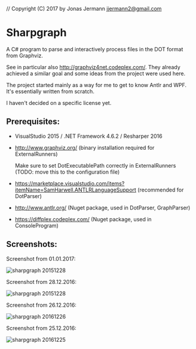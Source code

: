 // Copyright (C) 2017 by Jonas Jermann <jjermann2@gmail.com>

Sharpgraph
==========

A C# program to parse and interactively process files in the DOT format from Graphviz.

See in particular also http://graphviz4net.codeplex.com/.
They already achieved a similar goal and some ideas from the project were used here.

The project started mainly as a way for me to get to know Antlr and WPF.
It's essentially written from scratch.

I haven't decided on a specific license yet.

Prerequisites:
--------------
- VisualStudio 2015 / .NET Framework 4.6.2 / Resharper 2016
- http://www.graphviz.org/ (binary installation required for ExternalRunners)

  Make sure to set DotExecutablePath correctly in ExternalRunners (TODO: move this to the configuration file)
- https://marketplace.visualstudio.com/items?itemName=SamHarwell.ANTLRLanguageSupport (recommended for DotParser)
- http://www.antlr.org/ (Nuget package, used in DotParser, GraphParser)
- https://diffplex.codeplex.com/ (Nuget package, used in ConsoleProgram)

Screenshots:
------------

Screenshot from 01.01.2017:

![sharpgraph 20151228](https://cloud.githubusercontent.com/assets/1377808/21582909/59e80cc6-d069-11e6-8c41-53943c27dcd1.png)

Screenshot from 28.12.2016:

![sharpgraph 20151228](https://cloud.githubusercontent.com/assets/1377808/21525059/e97322ce-cd1a-11e6-815e-a271bcb4aa9f.png)

Screenshot from 26.12.2016:

![sharpgraph 20161226](https://cloud.githubusercontent.com/assets/1377808/21485976/43a80bee-cbac-11e6-9cb3-64855dd6286c.png)

Screenshot from 25.12.2016:

![sharpgraph 20161225](https://cloud.githubusercontent.com/assets/1377808/21469092/0a97e0f0-ca39-11e6-95a5-92e2536b1201.png)
